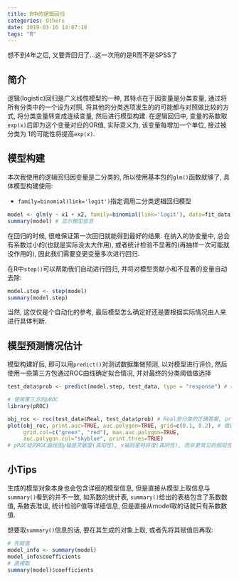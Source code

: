 ```yaml
---
title: R中的逻辑回归
categories: Others
date: 2019-03-16 14:07:19
tags: "R"
---
```


想不到4年之后, 又要弄回归了...这一次用的是R而不是SPSS了
<!-- 摘要部分 -->
<!-- more -->

## 简介
逻辑(logistic)回归是广义线性模型的一种, 其特点在于因变量是分类变量, 通过将所有分类中的一个设为对照, 将其他的分类选项发生的的可能都与对照做比较的方式, 将分类变量转变成连续变量, 然后进行模型构建. 在逻辑回归中, 变量的系数取`exp(x)`后即为这个变量对应的OR值, 实际意义为, 该变量每增加一个单位, 接过被分类为
1的可能性将提高`exp(x)`.

## 模型构建
本次我使用的逻辑回归因变量是二分类的, 所以使用基本包的`glm()`函数就够了, 具体模型构建使用:

- `family=binomial(link='logit')`指定调用二分类逻辑回归模型

```r
model <- glm(y ~ x1 + x2, family=binomial(link='logit'), data=fit_data)
summary(model) # 显示模型信息
```

在回归的时候, 很难保证第一次回归就能得到最好的结果. 在纳入的协变量中, 总会有系数过小的(也就是实际没太大作用), 或者统计检验不显著的(再抽样一次可能就没作用的), 因此我们需要变更变量多次进行回归.

在R中`step()`可以帮助我们自动进行回归, 并将对模型贡献小和不显著的变量自动去除:

```r
model.step <- step(model)
summary(model.step) 
```

当然, 这仅仅是个自动化的参考, 最后模型怎么确定好还是要根据实际情况由人来进行具体判断.

## 模型预测情况估计

模型构建好后, 即可以用`predict()`对测试数据集做预测, 以对模型进行评价, 然后使用一些第三方包通过ROC曲线确定拟合情况, 并对最终的分类阈值做选择

```r
test_data$prob <- predict(model.step, test_data, type = "response") # response的话接过是0~1的概率, 不指定默认是个常数

# 使用第三方的pROC
library(pROC)

obj_roc <- roc(test_data$Real, test_data$prob) # Real是分类的正确答案, prob是给的预测概率
plot(obj_roc, print.auc=TRUE, auc.polygon=TRUE, grid=c(0.1, 0.2), # 做图
     grid.col=c("green", "red"), max.auc.polygon=TRUE,
     auc.polygon.col="skyblue", print.thres=TRUE)
# pROC给的ROC曲线图y轴是灵敏度(真阳性), x轴则是特异度(真阴性), 而非更常见的假阳性率, 所以x轴是1->0而非0-1
```

## 小Tips

生成的模型对象本身也会包含详细的模型信息, 但是直接从模型上取信息与`summary()`看到的并不一致, 如系数的统计表, `summary()`给出的表格包含了系数数值, 系数表准误, 统计检验P值等详细信息, 但是直接从model取的话就只有系数数值.

想要取`summary()`信息的话, 要在其生成的对象上取, 或者先将其赋值后再取:

```r
# 先赋值
model_info <- summary(model)
model_info$coefficients
# 直接取
summary(model)$coefficients
```